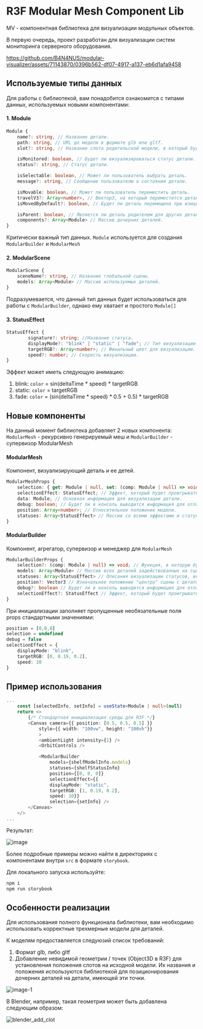 # R3F Modular Mesh Component Lib

MV - компонентная библиотека для визуализации модульных объектов. 

В первую очередь, проект разработан для визуализации систем мониторинга серверного оборудования.

https://github.com/B4N4NUS/modular-visualizer/assets/71143870/0396b562-df07-4917-a137-eb6d1afa9458



## Используемые типы данных
Для работы с библиотекой, вам понадобится ознакомится с типами данных, используемых новыми компонентами:

#### 1. Module
```ts
Module {
    name?: string, // Название детали.
    path: string, // URL до модели в формате glb или gltf.
    slot?: string, // Название слота родительской модели, в который будет вставлена данная деталь.

    isMonitored: boolean, // Будет ли визуализироваться статус детали.
    status?: string, // Статус детали.

    isSelectable: boolean, // Может ли пользователь выбрать деталь.
    message?: string, // Сообщение пользователю о состоянии детали.

    isMovable: boolean, // Может ли пользователь переместить деталь.
    travelV3?: Array<number>, // Вектор3, на который переместится деталь.
    isMovedByDefault?: boolean, // Будет ли деталь перемещена при изициализации модели.

    isParent: boolean, // Является ли деталь родителем для других деталей.
    components?: Array<Module> // Массив дочерних деталей.
}
```
Критически важный тип данных. ```Module``` используется для создания ```ModularBuilder``` и ```ModularMesh```

#### 2. ModularScene
```ts
ModularScene {
    sceneName?: string, // Название глобальной сцены.
    models: Array<Module> // Массив используемых деталей.
}
```
Подразумевается, что данный тип данных будет использоваться для работы с ```ModularBuilder```, однако ему хватает и простого ```Module[]```

#### 3. StatusEffect
```ts
StatusEffect {
        signature?: string; //Название статуса.
        displayMode?: "blink" | "static" | "fade"; // Тип визуализации.
        targetRGB?: Array<number>; // Финальный цвет для визуализации.
        speed?: number; // Скорость визуализации.
}
```
Эффект может иметь следующую анимацию:

1. blink: ```color``` = sin(deltaTime * speed) * targetRGB
2. static: ```color``` = targetRGB
3. fade: ```color``` = (sin(deltaTime * speed) * 0.5 + 0.5) * targetRGB

## Новые компоненты
На данный момент библиотека добавляет 2 новых компонента: ```ModularMesh``` - рекурсивно генерируемый меш и ```ModularBuilder``` - супервизор ModularMesh

#### ModularMesh
Компонент, визуализирующий деталь и ее детей.
```ts
ModularMeshProps {
    selection: { get: Module | null, set: (comp: Module | null) => void }; // Получение и изменение информации о выбранной пользователем детали.
    selectionEffect: StatusEffect; // Эффект, который будет проигрываться при выборе детали.
    data: Module; // Основная информация для визуализации детали.
    debug: boolean; // Будет ли в консоль выводится информация для отладки.
    position: Array<number>; // Относительное положение модели.
    statuses: Array<StatusEffect> // Массив со всеми эффектами и статусами, добавленными в ModularBuilder
}
```

#### ModularBuilder
Компонент, агрегатор, супервизор и менеджер для ```ModularMesh```
```ts
ModularBuilderProps {
    selection?: (comp: Module | null) => void; // Функция, в которую будет передаваться информация детали, выбранной пользователем.
    models: Array<Module> // Массив всех деталей задействованных на сцене.
    statuses: Array<StatusEffect> // Описания визуализации статусов, используемых в деталях.
    position?: Vector3 // Изначальное положение "центра" сцены с деталями.
    debug?: boolean // Будет ли в консоль выводится информация для отладки.
    selectionEffect?: StatusEffect // Эффект, который будет проигрываться при выборе детали.
}
```
При инициализации заполняет пропущенные необязательные поля props стандартными значениями:
```ts
position = [0,0,0]
selection = undefined
debug = false
selectionEffect = {
    displayMode: "blink",
    targetRGB: [0, 0.19, 0.2],
    speed: 10
}
```

## Пример использования
```ts
...
    const [selectedInfo, setInfo] = useState<Module | null>(null)
    return <>
        {/* Стандартная инициализация среды для R3F */}
        <Canvas camera={{ position: [0.5, 0.5, 0.5] }} 
            style={{ width: "100vw", height: "100vh"}} 
            >
            <ambientLight intensity={1} />
            <OrbitControls />

            <ModularBuilder 
                models={shelfModelInfo.models} 
                statuses={shelfStatusInfo} 
                position={[0, 0, 0]} 
                selectionEffect={{
                displayMode: "static",
                targetRGB: [1, 0.19, 0.2],
                speed: 10}} 
                selection={setInfo} />
        </Canvas>
    </>
...
```
Результат:

![image](https://github.com/B4N4NUS/modular-visualizer/assets/71143870/f1990f0a-5ba4-4c98-b57e-947a0ad70c71)


Более подробные примеры можно найти в директориях с компонентами внутри ```src``` в формате ```storybook```. 

Для локального запуска используйте:
```sh
npm i
npm run storybook
```

## Особенности реализации
Для использования полного функционала библиотеки, вам необходимо использовать корректные трехмерные модели для деталей. 

К моделям предоставляется следуюзий список требований:

1. Формат glb, либо gltf
2. Добавление невидимой геометрии / точек (Object3D в R3F) для установления положения слотов на исходной модели. Их названия и положения используются библиотекой для позиционирования дочерних деталей на детали, имеющей эти точки.

![image-1](https://github.com/B4N4NUS/modular-visualizer/assets/71143870/02f213e5-c30a-48d8-8d0d-fbbac3939185)

В Blender, например, такая геометрия может быть добавлена следующим образом:

![blender_add_clot](https://github.com/B4N4NUS/modular-visualizer/assets/71143870/a747d6d5-38ab-4316-898a-5f90e1b7b8be)




